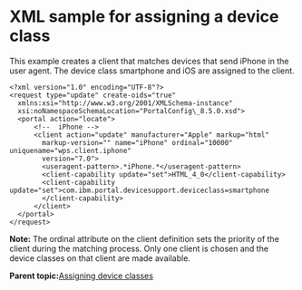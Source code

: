 # XML sample for assigning a device class 

This example creates a client that matches devices that send iPhone in the user agent. The device class smartphone and iOS are assigned to the client.

```
<?xml version="1.0" encoding="UTF-8"?>
<request type="update" create-oids="true"
  xmlns:xsi="http://www.w3.org/2001/XMLSchema-instance"
  xsi:noNamespaceSchemaLocation="PortalConfig\_8.5.0.xsd">
  <portal action="locate">       
      <!--  iPhone -->
      <client action="update" manufacturer="Apple" markup="html"
        markup-version="" name="iPhone" ordinal="10000" uniquename="wps.client.iphone"
        version="7.0">
        <useragent-pattern>.*iPhone.*</useragent-pattern>
        <client-capability update="set">HTML_4_0</client-capability>
        <client-capability update="set">com.ibm.portal.devicesupport.deviceclass=smartphone
        </client-capability>
      </client>
  </portal>
</request>
```

**Note:** The ordinal attribute on the client definition sets the priority of the client during the matching process. Only one client is chosen and the device classes on that client are made available.

**Parent topic:**[Assigning device classes ](../dev-theme/themeopt_devclass_assign.md)

